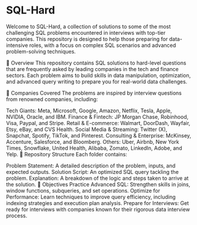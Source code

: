 # SQL-Hard
Welcome to SQL-Hard, a collection of solutions to some of the most challenging SQL problems encountered in interviews with top-tier companies. This repository is designed to help those preparing for data-intensive roles, with a focus on complex SQL scenarios and advanced problem-solving techniques.

🌟 Overview
This repository contains SQL solutions to hard-level questions that are frequently asked by leading companies in the tech and finance sectors. Each problem aims to build skills in data manipulation, optimization, and advanced query writing to prepare you for real-world data challenges.

💼 Companies Covered
The problems are inspired by interview questions from renowned companies, including:

Tech Giants: Meta, Microsoft, Google, Amazon, Netflix, Tesla, Apple, NVIDIA, Oracle, and IBM.
Finance & Fintech: JP Morgan Chase, Robinhood, Visa, Paypal, and Stripe.
Retail & E-commerce: Walmart, DoorDash, Wayfair, Etsy, eBay, and CVS Health.
Social Media & Streaming: Twitter (X), Snapchat, Spotify, TikTok, and Pinterest.
Consulting & Enterprise: McKinsey, Accenture, Salesforce, and Bloomberg.
Others: Uber, Airbnb, New York Times, Snowflake, United Health, Alibaba, Zomato, LinkedIn, Adobe, and Yelp.
📂 Repository Structure
Each folder contains:

Problem Statement: A detailed description of the problem, inputs, and expected outputs.
Solution Script: An optimized SQL query tackling the problem.
Explanation: A breakdown of the logic and steps taken to arrive at the solution.
🎯 Objectives
Practice Advanced SQL: Strengthen skills in joins, window functions, subqueries, and set operations.
Optimize for Performance: Learn techniques to improve query efficiency, including indexing strategies and execution plan analysis.
Prepare for Interviews: Get ready for interviews with companies known for their rigorous data interview process.
